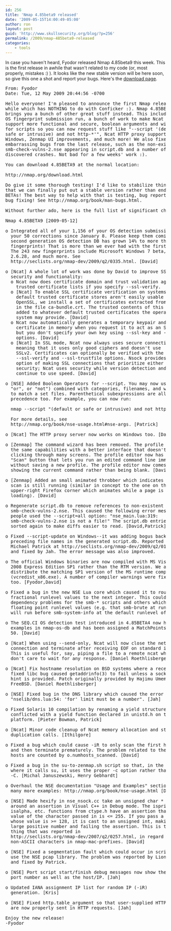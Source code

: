 ```yaml
---
id: 256
title: 'Nmap 4.85beta9 released'
date: '2009-05-15T14:00:49-05:00'
author: ron
layout: post
guid: 'http://www.skullsecurity.org/blog/?p=256'
permalink: /2009/nmap-485beta9-released
categories:
    - tools
---
```


In case you haven't heard, Fyodor released Nmap 4.85beta9 this week. This is the first release in awhile that wasn't related to my code (or, most properly, mistakes :) ). It looks like the new stable version will be here soon, so give this one a shot and report your bugs. Here's the <a href='http://nmap.org/download.html'>download page</a>.
<!--more-->
<pre>From: Fyodor <fyodor_at_insecure.org>
Date: Tue, 12 May 2009 20:44:56 -0700

Hello everyone! I'm pleased to announce the first Nmap release in a
while which has NOTHING to do with Conficker :). Nmap 4.85BETA9
brings you a bunch of other great stuff instead. This includes a big
OS fingerprint submission run, a bunch of work to make Ncat SSL
support more functional and secure, boolean arguments and wildcards
for scripts so you can now request stuff like "--script '(default or
safe or intrusive) and not http-*'", Ncat HTTP proxy support on
Windows, Zenmap UI improvements, and much more! We also fixed some
embarrassing bugs from the last release, such as the non-existent
smb-check-vulns-2.nse appearing in script.db and a number of
discovered crashes. Not bad for a few weeks' work :).

You can download 4.85BETA9 at the normal location:

http://nmap.org/download.html

Do give it some thorough testing! I'd like to stabilize things so
that we can finally put out a stable version rather than endless
BETAs! The best way to help with that is testing, bug reporting, and
bug fixing! See http://nmap.org/book/man-bugs.html.

Without further ado, here is the full list of significant changes:

Nmap 4.85BETA9 [2009-05-12]

o Integrated all of your 1,156 of your OS detection submissions and
  your 50 corrections since January 8. Please keep them coming! The
  second generation OS detection DB has grown 14% to more than 2,000
  fingerprints! That is more than we ever had with the first system.
  The 243 new fingerprints include Microsoft Windows 7 beta, Linux
  2.6.28, and much more. See
  http://seclists.org/nmap-dev/2009/q2/0335.html. [David]

o [Ncat] A whole lot of work was done by David to improve SSL
  security and functionality:
  o Ncat now does certificate domain and trust validation against
    trusted certificate lists if you specify --ssl-verify.
  o [Ncat] To enable SSL certificate verification on systems whose
    default trusted certificate stores aren't easily usable by
    OpenSSL, we install a set of certificates extracted from Windows
    in the file ca-bundle.crt. The trusted contents of this file are
    added to whatever default trusted certificates the operating
    system may provide. [David]
  o Ncat now automatically generates a temporary keypair and
    certificate in memory when you request it to act as an SSL server
    but you don't specify your own key using --ssl-key and --ssl-cert
    options. [David]
  o [Ncat] In SSL mode, Ncat now always uses secure connections,
    meaning that it uses only good ciphers and doesn't use
    SSLv2. Certificates can optionally be verified with the
    --ssl-verify and --ssl-trustfile options. Nsock provides the
    option of making SSL connections that prioritize either speed or
    security; Ncat uses security while version detection and NSE
    continue to use speed. [David]

o [NSE] Added Boolean Operators for --script. You may now use ("and",
  "or", or "not") combined with categories, filenames, and wildcarded filenames
  to match a set files. Parenthetical subexpressions are allowed for
  precedence too. For example, you can now run:

  nmap --script "(default or safe or intrusive) and not http-*" scanme.nmap.org

  For more details, see
  http://nmap.org/book/nse-usage.html#nse-args. [Patrick]

o [Ncat] The HTTP proxy server now works on Windows too. [David]

o [Zenmap] The command wizard has been removed. The profile editor has
  the same capabilities with a better interface that doesn't require
  clicking through many screens. The profile editor now has its own
  "Scan" button that lets you run an edited command line immediately
  without saving a new profile. The profile editor now comes up
  showing the current command rather than being blank. [David]

o [Zenmap] Added an small animated throbber which indicates that a
  scan is still running (similar in concept to the one on the
  upper-right Firefox corner which animates while a page is
  loading). [David]

o Regenerate script.db to remove references to non-existent
  smb-check-vulns-2.nse. This caused the following error messages when
  people used the --script=all option: "nse_main.lua:319:
  smb-check-vulns-2.nse is not a file!" The script.db entries are now
  sorted again to make diffs easier to read. [David,Patrick]

o Fixed --script-update on Windows--it was adding bogus backslashes
  preceding file names in the generated script.db. Reported by
  Michael Patrick at http://seclists.org/nmap-dev/2009/q2/0192.html,
  and fixed by Jah. The error message was also improved.

o The official Windows binaries are now compiled with MS Visual C++
  2008 Express Edition SP1 rather than the RTM version. We also now
  distribute the matching SP1 version of the MS runtime components
  (vcredist_x86.exe). A number of compiler warnings were fixed
  too. [Fyodor,David]

o Fixed a bug in the new NSE Lua core which caused it to round
  fractional runlevel values to the next integer. This could cause
  dependency problems for the smb-* scripts and others which rely on
  floating point runlevel values (e.g. that smb-brute at runlevel 0.5
  will run before smb-system-info at the default runlevel of 1).

o The SEQ.CI OS detection test introduced in 4.85BETA4 now has some
  examples in nmap-os-db and has been assigned a MatchPoints value of
  50. [David]

o [Ncat] When using --send-only, Ncat will now close the network
  connection and terminate after receiving EOF on standard input.
  This is useful for, say, piping a file to a remote ncat where you
  don't care to wait for any response. [Daniel Roethlisberger]

o [Ncat] Fix hostname resolution on BSD systems where a recently
  fixed libc bug caused getaddrinfo(3) to fail unless a socket type
  hint is provided. Patch originally provided by Hajimu Umemoto of
  FreeBSD. [Daniel Roethlisberger]

o [NSE] Fixed bug in the DNS library which caused the error message
  "nselib/dns.lua:54: 'for' limit must be a number". [Jah]

o Fixed Solaris 10 compilation by renaming a yield structure which
  conflicted with a yield function declared in unistd.h on that
  platform. [Pieter Bowman, Patrick]

o [Ncat] Minor code cleanup of Ncat memory allocation and string
  duplication calls. [Ithilgore]

o Fixed a bug which could cause -iR to only scan the first host group
  and then terminate prematurely. The problem related to the way
  hosts are counted by o.numhosts_scanned. [David]

o Fixed a bug in the su-to-zenmap.sh script so that, in the cases
  where it calls su, it uses the proper -c option rather than
  -C. [Michal Januszewski, Henry Gebhardt]

o Overhaul the NSE documentation "Usage and Examples" section and add
  many more examples: http://nmap.org/book/nse-usage.html [David]

o [NSE] Made hexify in nse_nsock.cc take an unsigned char * to work
  around an assertion in Visual C++ in Debug mode. The isprint,
  isalpha, etc. functions from ctype.h have an assertion that the
  value of the character passed in is <= 255. If you pass a character
  whose value is >= 128, it is cast to an unsigned int, making it a
  large positive number and failing the assertion. This is the same
  thing that was reported in
  http://seclists.org/nmap-dev/2007/q2/0257.html, in regard to
  non-ASCII characters in nmap-mac-prefixes. [David]

o [NSE] Fixed a segmentation fault which could occur in scripts which
  use the NSE pcap library. The problem was reported by Lionel Cons
  and fixed by Patrick.

o [NSE] Port script start/finish debug messages now show the target
  port number as well as the host/IP. [Jah]

o Updated IANA assignment IP list for random IP (-iR)
  generation. [Kris]

o [NSE] Fixed http.table_argument so that user-supplied HTTP headers
  are now properly sent in HTTP requests. [Jah]

Enjoy the new release!
-Fyodor 
</pre>